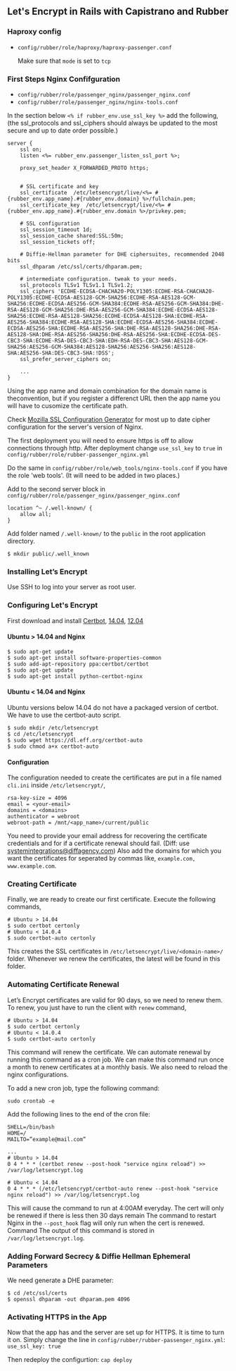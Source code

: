 ## Let's Encrypt in Rails with Capistrano and Rubber

### Haproxy config
* `config/rubber/role/haproxy/haproxy-passenger.conf`
	
	Make sure that `mode` is set to `tcp`

### First Steps Nginx Confifguration

* `config/rubber/role/passenger_nginx/passenger_nginx.conf`
* `config/rubber/role/passenger_nginx/nginx-tools.conf`

In the section below `<% if rubber_env.use_ssl_key %>` add the following, (the ssl\_protocols and ssl\_ciphers should always be updated to the most secure and up to date order possible.)
 
```
server {
	ssl on;
	listen <%= rubber_env.passenger_listen_ssl_port %>;

	proxy_set_header X_FORWARDED_PROTO https;

    
	# SSL certificate and key
	ssl_certificate  /etc/letsencrypt/live/<%= #{rubber_env.app_name}.#{rubber_env.domain} %>/fullchain.pem;
	ssl_certificate_key  /etc/letsencrypt/live/<%= #{rubber_env.app_name}.#{rubber_env.domain %>/privkey.pem;

	# SSL configuration
	ssl_session_timeout 1d;
	ssl_session_cache shared:SSL:50m;
	ssl_session_tickets off;

	# Diffie-Hellman parameter for DHE ciphersuites, recommended 2048 bits
	ssl_dhparam /etc/ssl/certs/dhparam.pem;

	# intermediate configuration. tweak to your needs.
	ssl_protocols TLSv1 TLSv1.1 TLSv1.2;
	ssl_ciphers 'ECDHE-ECDSA-CHACHA20-POLY1305:ECDHE-RSA-CHACHA20-POLY1305:ECDHE-ECDSA-AES128-GCM-SHA256:ECDHE-RSA-AES128-GCM-SHA256:ECDHE-ECDSA-AES256-GCM-SHA384:ECDHE-RSA-AES256-GCM-SHA384:DHE-RSA-AES128-GCM-SHA256:DHE-RSA-AES256-GCM-SHA384:ECDHE-ECDSA-AES128-SHA256:ECDHE-RSA-AES128-SHA256:ECDHE-ECDSA-AES128-SHA:ECDHE-RSA-AES256-SHA384:ECDHE-RSA-AES128-SHA:ECDHE-ECDSA-AES256-SHA384:ECDHE-ECDSA-AES256-SHA:ECDHE-RSA-AES256-SHA:DHE-RSA-AES128-SHA256:DHE-RSA-AES128-SHA:DHE-RSA-AES256-SHA256:DHE-RSA-AES256-SHA:ECDHE-ECDSA-DES-CBC3-SHA:ECDHE-RSA-DES-CBC3-SHA:EDH-RSA-DES-CBC3-SHA:AES128-GCM-SHA256:AES256-GCM-SHA384:AES128-SHA256:AES256-SHA256:AES128-SHA:AES256-SHA:DES-CBC3-SHA:!DSS';
	ssl_prefer_server_ciphers on;
	
	...
}
```
Using the app name and domain combination for the domain name is theconvention, but if you register a differenct URL then the app name you will have to cusomize the certificate path.

Check [Mozilla SSL Configuration Generator](https://mozilla.github.io/server-side-tls/ssl-config-generator/) for most up to date cipher configuration for the server's version of Nginx.

The first deployment you will need to ensure https is off to allow connections through http.
After deployment change `use_ssl_key` to `true` in `config/rubber/role/rubber-passenger_nginx.yml`

Do the same in `config/rubber/role/web_tools/nginx-tools.conf` if you have the role 'web tools'. (It will need to be added in two places.)

Add to the second server block in `config/rubber/role/passenger_nginx/passenger_nginx.conf`

``` 
location ^~ /.well-known/ {
    allow all;
}
``` 

Add folder named `/.well-known/` to the `public` in the root application directory.

```
$ mkdir public/.well_known
```

### Installing Let’s Encrypt
Use SSH to log into your server as root user. 

### Configuring Let's Encrypt

First download and install [Certbot](https://certbot.eff.org/), [14.04](https://certbot.eff.org/lets-encrypt/ubuntutrusty-nginx),
[12.04](https://certbot.eff.org/lets-encrypt/ubuntuother-nginx)

#### Ubuntu > 14.04 and Nginx
```
$ sudo apt-get update
$ sudo apt-get install software-properties-common
$ sudo add-apt-repository ppa:certbot/certbot
$ sudo apt-get update
$ sudo apt-get install python-certbot-nginx 
```
#### Ubuntu < 14.04 and Nginx

Ubuntu versions below 14.04 do not have a packaged version of certbot. We have to use the certbot-auto script.

```
$ sudo mkdir /etc/letsencrypt
$ cd /etc/letsencrypt
$ sudo wget https://dl.eff.org/certbot-auto
$ sudo chmod a+x certbot-auto
```

#### Configuration
The configuration needed to create the certificates are put in a file named `cli.ini` inside `/etc/letsencrypt/`,

```
rsa-key-size = 4096
email = <your-email>
domains = <domains>
authenticator = webroot
webroot-path = /mnt/<app_name>/current/public
```

You need to provide your email address for recovering the certificate credentials and for if a certificate renewal should fail. (Diff: use systemintegrations@diffagency.com) Also add the domains for which you want the certificates for seperated by commas like, `example.com, www.example.com`.

### Creating Certificate
Finally, we are ready to create our first certificate. Execute the following commands,

```
# Ubuntu > 14.04
$ sudo certbot certonly
# Ubuntu < 14.0.4
$ sudo certbot-auto certonly
```

This creates the SSL certificates in `/etc/letsencrypt/live/<domain-name>/` folder. Whenever we renew the certificates, the latest will be found in this folder.

### Automating Certificate Renewal
Let’s Encrypt certificates are valid for 90 days, so we need to renew them. To renew, you just have to run the client with `renew` command,

```
# Ubuntu > 14.04
$ sudo certbot certonly
# Ubuntu < 14.0.4
$ sudo certbot-auto certonly
```

This command will renew the certificate. We can automate renewal by running this command as a cron job. We can make this command run once a month to renew certificates at a monthly basis. We also need to reload the nginx configurations.

To add a new cron job, type the following command:

`sudo crontab -e`

Add the following lines to the end of the cron file:

```
SHELL=/bin/bash
HOME=/
MAILTO=”example@mail.com”

...
# Ubuntu > 14.04
0 4 * * * (certbot renew --post-hook "service nginx reload") >> /var/log/letsencrypt.log

# Ubuntu < 14.04
0 4 * * * (/etc/letsencrypt/certbot-auto renew --post-hook "service nginx reload") >> /var/log/letsencrypt.log
```

This will cause the command to run at 4:00AM everyday. The cert will only be renewed if there is less then 30 days remain The command to restart Nginx in the `--post_hook` flag will  only run when the cert is renewed. Command The output of this command is stored in `/var/log/letsencrypt.log`.

### Adding Forward Secrecy & Diffie Hellman Ephemeral Parameters
We need generate a DHE parameter:

```
$ cd /etc/ssl/certs
$ openssl dhparam -out dhparam.pem 4096
```

### Activating HTTPS in the App
Now that the app has and the server are set up for HTTPS. It is time to turn it on. 
Simply change the line in `config/rubber/rubber-passenger_nginx.yml`:
`use_ssl_key: true`

Then redeploy the configurtion: `cap deploy`






